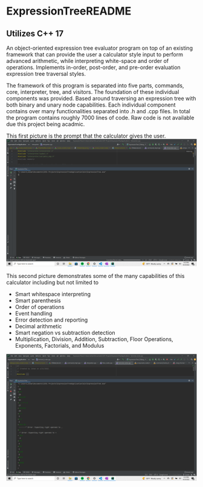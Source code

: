 # ExpressionTreeREADME

## Utilizes C++ 17 

An object-oriented expression tree evaluator program on top of an existing framework that can provide the user a calculator style input to perform advanced arithmetic, while interpreting white-space and order of operations. Implements in-order, post-order, and pre-order evaluation expression tree traversal styles. 


The framework of this program is separated into five parts, commands, core, interpreter, tree, and visitors. The foundation of these individual components was provided. Based around traversing an expression tree with both binary and unary node capabilities. Each individual component contains over many functionalities separated into .h and .cpp files. In total the program contains roughly 7000 lines of code. Raw code is not available due this project being acadmic. 

This first picture is the prompt that the calculator gives the user. 
![Pic 1](Screenshot(125).png)


This second picture demonstrates some of the many capabilities of this calculator including but not limited to 
- Smart whitespace interpreting
- Smart parenthesis 
- Order of operations 
- Event handling 
- Error detection and reporting 
- Decimal arithmetic 
- Smart negation vs subtraction detection 
- Multiplication, Division, Addition, Subtraction, Floor Operations, Exponents, Factorials, and Modulus


![Pic 1](Screenshot(126).png)

